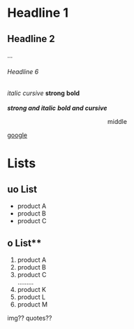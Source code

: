# Headline 1
## Headline 2
...
###### Headline 6

*italic*  _cursive_
**strong** __bold__
</br> 
</br>
***strong and italic*** ___bold and cursive___

<p align = center>  middle </p>

[google](https://google.com)


# Lists

## uo List
- product A
- product B
- product C

## o List**
1. product A
2. product B
3. product C
</br>.........
11. product K
12. product L
13. product M

img??
quotes??

